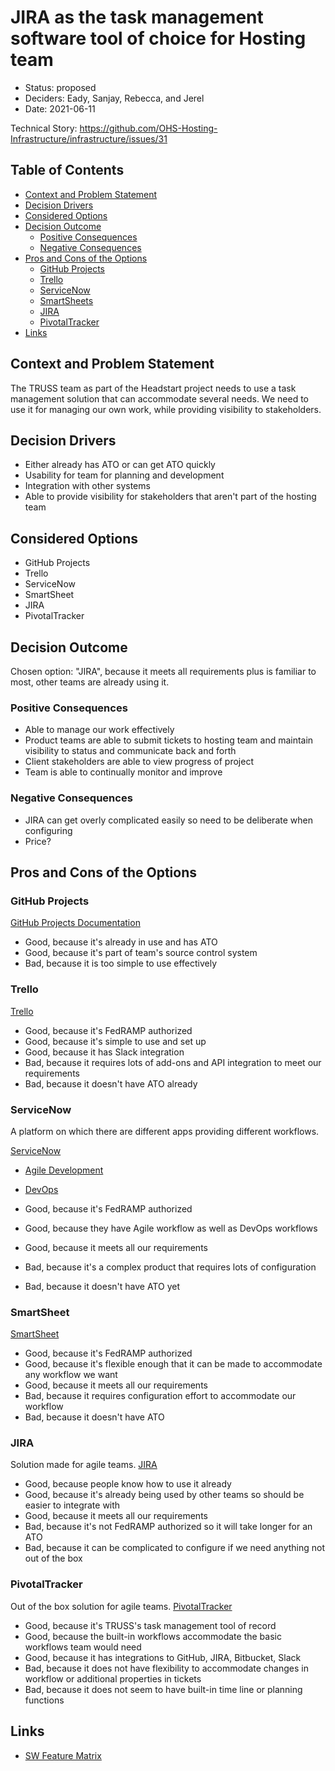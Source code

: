 # JIRA as the task management software tool of choice for Hosting team
<!-- Source: https://raw.githubusercontent.com/adr/madr/master/template/template.md -->

* Status: proposed
* Deciders: Eady, Sanjay, Rebecca, and Jerel
* Date: 2021-06-11 <!-- optional -->

Technical Story: https://github.com/OHS-Hosting-Infrastructure/infrastructure/issues/31

## Table of Contents

<!-- toc -->

* [Context and Problem Statement](#context-and-problem-statement)
* [Decision Drivers](#decision-drivers-)
* [Considered Options](#considered-options)
* [Decision Outcome](#decision-outcome)
  * [Positive Consequences](#positive-consequences-)
  * [Negative Consequences](#negative-consequences-)
* [Pros and Cons of the Options](#pros-and-cons-of-the-options-)
  * [GitHub Projects](#github-projects)
  * [Trello](#trello)
  * [ServiceNow](#servicenow)
  * [SmartSheets](#smartsheets)
  * [JIRA](#jira)
  * [PivotalTracker](#PivotalTracker)
* [Links](#links-)

<!-- Regenerate with "pre-commit run -a markdown-toc" -->

<!-- tocstop -->

## Context and Problem Statement

The TRUSS team as part of the Headstart project needs to use a task management solution that can accommodate several needs. We need to use it for managing our own work, while providing visibility to stakeholders.

## Decision Drivers <!-- optional -->

* Either already has ATO or can get ATO quickly
* Usability for team for planning and development
* Integration with other systems
* Able to provide visibility for stakeholders that aren't part of the hosting team

## Considered Options

* GitHub Projects
* Trello
* ServiceNow
* SmartSheet
* JIRA
* PivotalTracker

## Decision Outcome

Chosen option: "JIRA", because it meets all requirements plus is familiar to most, other teams are already using it.

### Positive Consequences <!-- optional -->

* Able to manage our work effectively
* Product teams are able to submit tickets to hosting team and maintain visibility to status and communicate back and forth
* Client stakeholders are able to view progress of project
* Team is able to continually monitor and improve

### Negative Consequences <!-- optional -->

* JIRA can get overly complicated easily so need to be deliberate when configuring
* Price?

## Pros and Cons of the Options <!-- optional -->

### GitHub Projects

[GitHub Projects Documentation](https://docs.github.com/en/issues/organizing-your-work-with-project-boards)

* Good, because it's already in use and has ATO
* Good, because it's part of team's source control system
* Bad, because it is too simple to use effectively

### Trello

[Trello](https://trello.com/home)

* Good, because it's FedRAMP authorized
* Good, because it's simple to use and set up
* Good, because it has Slack integration
* Bad, because it requires lots of add-ons and API integration to meet our requirements
* Bad, because it doesn't have ATO already

### ServiceNow

A platform on which there are different apps providing different workflows.

[ServiceNow](https://www.servicenow.com/)
* [Agile Development](https://www.servicenow.com/products/agile-development.html)
* [DevOps](https://www.servicenow.com/products/devops.html)

* Good, because it's FedRAMP authorized
* Good, because they have Agile workflow as well as DevOps workflows
* Good, because it meets all our requirements
* Bad, because it's a complex product that requires lots of configuration
* Bad, because it doesn't have ATO yet

### SmartSheet

[SmartSheet](https://www.smartsheet.com/)

* Good, because it's FedRAMP authorized
* Good, because it's flexible enough that it can be made to accommodate any workflow we want
* Good, because it meets all our requirements
* Bad, because it requires configuration effort to accommodate our workflow
* Bad, because it doesn't have ATO

### JIRA

Solution made for agile teams. [JIRA](https://www.atlassian.com/software/jira)

* Good, because people know how to use it already
* Good, because it's already being used by other teams so should be easier to integrate with
* Good, because it meets all our requirements
* Bad, because it's not FedRAMP authorized so it will take longer for an ATO
* Bad, because it can be complicated to configure if we need anything not out of the box

### PivotalTracker

Out of the box solution for agile teams. [PivotalTracker](https://www.pivotaltracker.com/)

* Good, because it's TRUSS's task management tool of record
* Good, because the built-in workflows accommodate the basic workflows team would need
* Good, because it has integrations to GitHub, JIRA, Bitbucket, Slack
* Bad, because it does not have flexibility to accommodate changes in workflow or additional properties in tickets
* Bad, because it does not seem to have built-in time line or planning functions

## Links <!-- optional -->

* [SW Feature Matrix](https://docs.google.com/spreadsheets/d/19Tv-CcI9svw0OBFES4NbV76Tjr1eTWDntfK-KLKW4x4/edit?usp=sharing)
